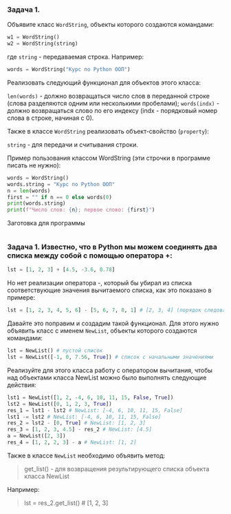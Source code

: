 ### Задача 1. 

Объявите класс `WordString`, объекты которого создаются командами:

```python
w1 = WordString()
w2 = WordString(string)
```
где `string` - передаваемая строка. Например:

```python
words = WordString("Курс по Python ООП")
```

Реализовать следующий функционал для объектов этого класса:

`len(words)` - должно возвращаться число слов в переданной строке (слова разделяются одним или несколькими пробелами);
`words(indx)` - должно возвращаться слово по его индексу (indx - порядковый номер слова в строке, начиная с 0).

Также в классе `WordString` реализовать объект-свойство (`property`):

`string` - для передачи и считывания строки.

Пример пользования классом WordString (эти строчки в программе писать не нужно):

```python
words = WordString()
words.string = "Курс по Python ООП"
n = len(words)
first = "" if n == 0 else words(0)
print(words.string)
print(f"Число слов: {n}; первое слово: {first}")
```

Заготовка для программы

```python


```


### Задача 1. Известно, что в Python мы можем соединять два списка между собой с помощью оператора +:

```python
lst = [1, 2, 3] + [4.5, -3.6, 0.78]
```
Но нет реализации оператора -, который бы убирал из списка соответствующие значения вычитаемого списка, как это показано в примере:
```python
lst = [1, 2, 3, 4, 5, 6] - [5, 6, 7, 8, 1] # [2, 3, 4] (порядок следования оставшихся элементов списка должен сохраняться)
```

Давайте это поправим и создадим такой функционал. Для этого нужно объявить класс с именем `NewList`, объекты которого создаются командами:
```python
lst = NewList() # пустой список
lst = NewList([-1, 0, 7.56, True]) # список с начальными значениями
```
Реализуйте для этого класса работу с оператором вычитания, чтобы над объектами класса NewList можно было выполнять следующие действия:

```python
lst1 = NewList([1, 2, -4, 6, 10, 11, 15, False, True])
lst2 = NewList([0, 1, 2, 3, True])
res_1 = lst1 - lst2 # NewList: [-4, 6, 10, 11, 15, False]
lst1 -= lst2 # NewList: [-4, 6, 10, 11, 15, False]
res_2 = lst2 - [0, True] # NewList: [1, 2, 3]
res_3 = [1, 2, 3, 4.5] - res_2 # NewList: [4.5]
a = NewList([2, 3])
res_4 = [1, 2, 2, 3] - a # NewList: [1, 2]
```
Также в классе `NewList` необходимо объявить метод:

> get_list() - для возвращения результирующего списка объекта класса NewList

Например:

> lst = res_2.get_list() # [1, 2, 3]


